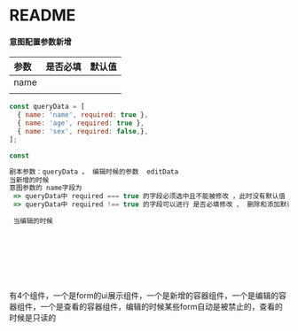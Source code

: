 # README

#### 意图配置参数新增

| 参数 | 是否必填 | 默认值 |
| :--- | -------- | ------ |
| name |          |        |
|      |          |        |



```js
const queryData = [
  { name: 'name', required: true },
  { name: 'age', required: true },
  { name: 'sex', required: false,},
];

const 

剧本参数：queryData 。 编辑时候的参数  editData
当新增的时候   
意图参数的 name字段为
 => queryData中 required === true 的字段必须选中且不能被修改 ，此时没有默认值 ，不能修改是否必填，不能删除
 => queryData中 required !== true 的字段可以进行 是否必填修改 、 删除和添加默认值 
 
 当编辑的时候
 
 


 
 
 
```

有4个组件，一个是form的ui展示组件，一个是新增的容器组件，一个是编辑的容器组件，一个是查看的容器组件，编辑的时候某些form自动是被禁止的，查看的时候是只读的